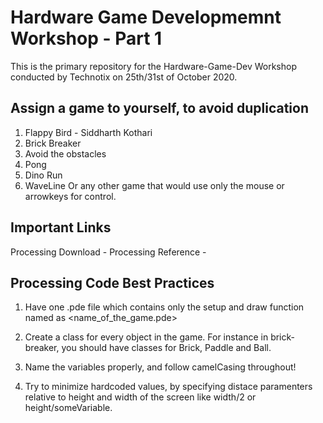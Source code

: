 # Hardware Game Developmemnt Workshop - Part 1
This is the primary repository for the Hardware-Game-Dev Workshop conducted by Technotix on 25th/31st of October 2020.


## Assign a game to yourself, to avoid duplication

1) Flappy Bird - Siddharth Kothari
2) Brick Breaker 
3) Avoid the obstacles
4) Pong 
5) Dino Run
6) WaveLine
Or any other game that would use only the mouse or arrowkeys for control.

## Important Links
Processing Download -
Processing Reference -


## Processing Code Best Practices

1) Have one .pde file which contains only the setup and draw function named as <name_of_the_game.pde>

2) Create a class for every object in the game. For instance in brick-breaker, you should have classes for Brick, Paddle and Ball.

3) Name the variables properly, and follow camelCasing throughout!

4) Try to minimize hardcoded values, by specifying distace paramenters relative to height and width of the screen like width/2 or height/someVariable.
